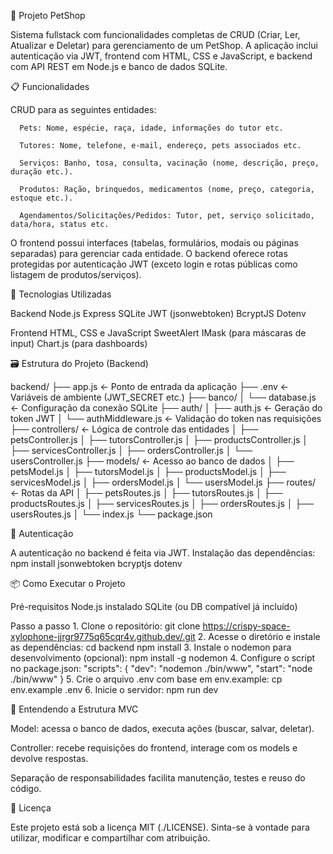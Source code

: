 🐾 Projeto PetShop

   Sistema fullstack com funcionalidades completas de CRUD (Criar, Ler, Atualizar e Deletar) para gerenciamento de um PetShop. A aplicação inclui autenticação via JWT, frontend com HTML, CSS e JavaScript, e backend com API REST em Node.js e banco de dados SQLite.

📋 Funcionalidades

   CRUD para as seguintes entidades:

      Pets: Nome, espécie, raça, idade, informações do tutor etc.

      Tutores: Nome, telefone, e-mail, endereço, pets associados etc.

      Serviços: Banho, tosa, consulta, vacinação (nome, descrição, preço, duração etc.).

      Produtos: Ração, brinquedos, medicamentos (nome, preço, categoria, estoque etc.).

      Agendamentos/Solicitações/Pedidos: Tutor, pet, serviço solicitado, data/hora, status etc.

   O frontend possui interfaces (tabelas, formulários, modais ou páginas separadas) para gerenciar cada entidade.
   O backend oferece rotas protegidas por autenticação JWT (exceto login e rotas públicas como listagem de produtos/serviços).

🚀 Tecnologias Utilizadas

   Backend
      Node.js
      Express
      SQLite
      JWT (jsonwebtoken)
      BcryptJS
      Dotenv

   Frontend
      HTML, CSS e JavaScript
      SweetAlert
      IMask (para máscaras de input)
      Chart.js (para dashboards)

🗃️ Estrutura do Projeto (Backend)

backend/
├── app.js                      ← Ponto de entrada da aplicação
├── .env                        ← Variáveis de ambiente (JWT_SECRET etc.)
├── banco/
│   └── database.js             ← Configuração da conexão SQLite
├── auth/
│   ├── auth.js                 ← Geração do token JWT
│   └── authMiddleware.js       ← Validação do token nas requisições
├── controllers/                ← Lógica de controle das entidades
│   ├── petsController.js
│   ├── tutorsController.js
│   ├── productsController.js
│   ├── servicesController.js
│   ├── ordersController.js
│   └── usersController.js
├── models/                     ← Acesso ao banco de dados
│   ├── petsModel.js
│   ├── tutorsModel.js
│   ├── productsModel.js
│   ├── servicesModel.js
│   ├── ordersModel.js
│   └── usersModel.js
├── routes/                     ← Rotas da API
│   ├── petsRoutes.js
│   ├── tutorsRoutes.js
│   ├── productsRoutes.js
│   ├── servicesRoutes.js
│   ├── ordersRoutes.js
│   ├── usersRoutes.js
│   └── index.js
└── package.json

🔐 Autenticação

   A autenticação no backend é feita via JWT.
   Instalação das dependências:
      npm install jsonwebtoken bcryptjs dotenv

📦 Como Executar o Projeto

   Pré-requisitos
      Node.js instalado
      SQLite (ou DB compatível já incluído)

   Passo a passo
      1. Clone o repositório:
         git clone https://crispy-space-xylophone-jjrgr9775q65cqr4v.github.dev/.git
      2. Acesse o diretório e instale as dependências:
         cd backend
         npm install
      3. Instale o nodemon para desenvolvimento (opcional):
         npm install -g nodemon
      4. Configure o script no package.json:
         "scripts": {
         "dev": "nodemon ./bin/www",
         "start": "node ./bin/www"
         }
      5. Crie o arquivo .env com base em env.example:
         cp env.example .env
      6. Inicie o servidor:
         npm run dev

🧠 Entendendo a Estrutura MVC

   Model: acessa o banco de dados, executa ações (buscar, salvar, deletar).

   Controller: recebe requisições do frontend, interage com os models e devolve respostas.

   Separação de responsabilidades facilita manutenção, testes e reuso do código.

📄 Licença

   Este projeto está sob a licença MIT (./LICENSE).
   Sinta-se à vontade para utilizar, modificar e compartilhar com atribuição.